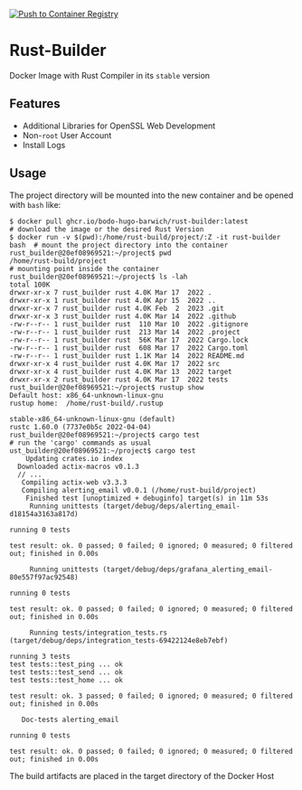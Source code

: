 [![Push to Container Registry](https://github.com/bodo-hugo-barwich/rust-builder/actions/workflows/registry_upload.yml/badge.svg)](https://github.com/bodo-hugo-barwich/rust-builder/actions/workflows/registry_upload.yml)

# Rust-Builder
Docker Image with Rust Compiler in its `stable` version

## Features
* Additional Libraries for OpenSSL Web Development
* Non-`root` User Account
* Install Logs

## Usage
The project directory will be mounted into the new container and be opened with `bash`
like:
```plain
$ docker pull ghcr.io/bodo-hugo-barwich/rust-builder:latest               # download the image or the desired Rust Version
$ docker run -v $(pwd):/home/rust-build/project/:Z -it rust-builder bash  # mount the project directory into the container
rust_builder@20ef08969521:~/project$ pwd
/home/rust-build/project                                                  # mounting point inside the container
rust_builder@20ef08969521:~/project$ ls -lah
total 100K
drwxr-xr-x 7 rust_builder rust 4.0K Mar 17  2022 .
drwxr-xr-x 1 rust_builder rust 4.0K Apr 15  2022 ..
drwxr-xr-x 7 rust_builder rust 4.0K Feb  2  2023 .git
drwxr-xr-x 3 rust_builder rust 4.0K Mar 14  2022 .github
-rw-r--r-- 1 rust_builder rust  110 Mar 10  2022 .gitignore
-rw-r--r-- 1 rust_builder rust  213 Mar 14  2022 .project
-rw-r--r-- 1 rust_builder rust  56K Mar 17  2022 Cargo.lock
-rw-r--r-- 1 rust_builder rust  608 Mar 17  2022 Cargo.toml
-rw-r--r-- 1 rust_builder rust 1.1K Mar 14  2022 README.md
drwxr-xr-x 4 rust_builder rust 4.0K Mar 17  2022 src
drwxr-xr-x 4 rust_builder rust 4.0K Mar 13  2022 target
drwxr-xr-x 2 rust_builder rust 4.0K Mar 17  2022 tests
rust_builder@20ef08969521:~/project$ rustup show
Default host: x86_64-unknown-linux-gnu
rustup home:  /home/rust-build/.rustup

stable-x86_64-unknown-linux-gnu (default)
rustc 1.60.0 (7737e0b5c 2022-04-04)
rust_builder@20ef08969521:~/project$ cargo test                           # run the 'cargo' commands as usual
ust_builder@20ef08969521:~/project$ cargo test
    Updating crates.io index
  Downloaded actix-macros v0.1.3
  // ...
   Compiling actix-web v3.3.3
   Compiling alerting_email v0.0.1 (/home/rust-build/project)
    Finished test [unoptimized + debuginfo] target(s) in 11m 53s
     Running unittests (target/debug/deps/alerting_email-d18154a3163a817d)

running 0 tests

test result: ok. 0 passed; 0 failed; 0 ignored; 0 measured; 0 filtered out; finished in 0.00s

     Running unittests (target/debug/deps/grafana_alerting_email-80e557f97ac92548)

running 0 tests

test result: ok. 0 passed; 0 failed; 0 ignored; 0 measured; 0 filtered out; finished in 0.00s

     Running tests/integration_tests.rs (target/debug/deps/integration_tests-69422124e8eb7ebf)

running 3 tests
test tests::test_ping ... ok
test tests::test_send ... ok
test tests::test_home ... ok

test result: ok. 3 passed; 0 failed; 0 ignored; 0 measured; 0 filtered out; finished in 0.00s

   Doc-tests alerting_email

running 0 tests

test result: ok. 0 passed; 0 failed; 0 ignored; 0 measured; 0 filtered out; finished in 0.00s

```
The build artifacts are placed in the target directory of the Docker Host
